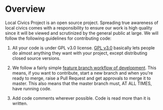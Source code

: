 Overview
========
Local Civics Project is an open source project. Spreading true awareness of local civics comes with a responsibility to ensure our work is high quality since it will be viewed and scrutinized by the general public at large. We will follow the following guidelines for contributing code:

1. All your code is under GPL v3.0 license. [GPL v3.0](https://choosealicense.com/licenses/gpl-3.0/)  basically lets people do almost anything they want with your project, except distributing closed source versions. 

2. We follow a fairly simple [feature branch workflow of development](https://www.atlassian.com/git/tutorials/comparing-workflows/feature-branch-workflow). This means, if you want to contribute, start a new branch and when you're ready to merge, raise a Pull Request and get approvals to merge it to master. This also means that the master branch must, AT ALL TIMES, have running code.

3. Add code comments wherever possible. Code is read more than it is written.
 
